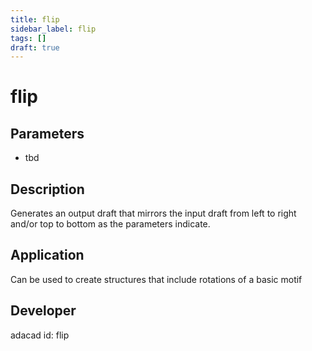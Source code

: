 ```yaml
---
title: flip
sidebar_label: flip
tags: []
draft: true
---
```

# flip
<!--![file](./img/flip.png)-->
## Parameters
- tbd
## Description
Generates an output draft that mirrors the input draft from left to right and/or top to bottom as the parameters indicate.
## Application
Can be used to create structures that include rotations of a basic motif
## Developer
adacad id: flip
